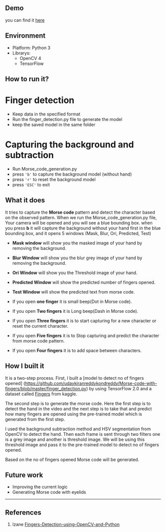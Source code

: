 ## Demo
you can find it [here](https://www.youtube.com/watch?v=n-jaHrTmmo0)

## Environment
- Platform: Python 3
- Librarys: 
	- OpenCV 4
	- TensorFlow

## How to run it?
# Finger detection 
- Keep data in the specified format 
- Run the finger_detection.py file to generate the model
- keep the saved model in the same folder
# Capturing the background and subtraction 
- Run Morse_code_generation.py
- press `'b'` to capture the background model (without hand)
- press `'r'` to reset the background model
- press `'ESC'` to exit

## What it does
It tries to capture the **Morse code** pattern and detect the character based on the observed pattern. When we run the Morse_code_generation.py file, Your camera will be opened and you will see a blue bounding box. when you press **b** it will capture the background without your hand first in the blue bounding box,  and it opens 5 windows (Mask, Blur, Ori, Predicted, Test) 
- **Mask window** will show you the masked image of your hand by removing the background.
- **Blur Window** will show you the blur grey image of your hand by removing the background.
- **Ori Window** will show you the Threshold image of your hand.
- **Predicted Window** will show the predicted number of fingers opened.
- **Test Window** will show the predicted text from morse code. 
 
- If you open **one finger** it is small beep(Dot in Morse code).
- If you open **Two fingers** it is Long beep(Dash in Morse code).
- If you open **Three fingers** it is to start capturing for a new character or reset the current character.
- If you open **Five fingers** it is to Stop capturing and predict the character from morse code pattern.
- If you open **Four fingers** it is to add space between characters.

## How I built it
It is a two-step process. First, I built a [model to detect no of fingers opened] (https://github.com/udaykiranreddykondreddy/Morse-code-with-fingers/blob/master/finger_detection.py) by using TensorFlow 2.0 and a dataset called [Fingers](https://www.kaggle.com/koryakinp/fingers) from kaggle.

The second step is to generate the morse code. Here the first step is to detect the hand in the video and the next step is to take that and predict how many fingers are opened using the pre-trained model which is generated from the first step. 

I used the background subtraction method and HSV segmentation from OpenCV to detect the hand. Then each frame is sent through two filters one is a grey image and another is threshold image. We will be using this threshold image and pass it to the pre-trained model to detect no of fingers opened. 

Based on the no of fingers opened Morse code will be generated.

## Future work
- Improving the current logic
- Generating Morse code with eyelids
----------------------
## References

1. lzane [Fingers-Detection-using-OpenCV-and-Python](https://github.com/lzane/Fingers-Detection-using-OpenCV-and-Python)


